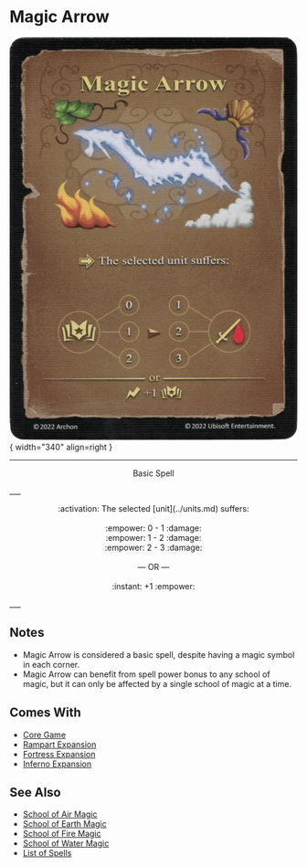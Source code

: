 # Magic Arrow

![Magic Arrow](../assets/spells-magic_arrow.webp){ width="340" align=right }

___
<p style="text-align: center;" markdown>Basic Spell</p>
___
<p style="text-align: center;" markdown>:activation: The selected [unit](../units.md) suffers:<br><br>:empower: 0 - 1 :damage:<br>:empower: 1 - 2 :damage:<br>:empower: 2 - 3 :damage:<br><br>— OR —<br><br>:instant: +1 :empower:</p>
___


## Notes

- Magic Arrow is considered a basic spell, despite having a magic symbol in each corner.
- Magic Arrow can benefit from spell power bonus to any school of magic, but it can only be affected by a single school of magic at a time.


## Comes With

- [Core Game](../content.md)
- [Rampart Expansion](../content.md)
- [Fortress Expansion](../content.md)
- [Inferno Expansion](../content.md)


## See Also

- [School of Air Magic](school_of_air_magic.md)
- [School of Earth Magic](school_of_earth_magic.md)
- [School of Fire Magic](school_of_fire_magic.md)
- [School of Water Magic](school_of_water_magic.md)
- [List of Spells](../spells.md)
